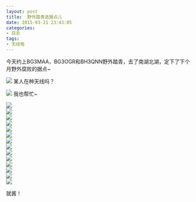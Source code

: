 ```yaml
---
layout: post
title: 	野外踏青选据点儿
date: 2015-03-21 23:43:05
categories:
- 日志
tags:
- 无线电
---
```


今天约上BG3MAA，BG3OGR和BH3QNN野外踏青，去了南湖北湖，定下了下个月野外腐败的据点~    

![](http://i1328.photobucket.com/albums/w532/xwlogic/IMG_20150321_104309964_zpshxhnionh.jpg)
某人在种天线吗？    

![](http://i1328.photobucket.com/albums/w532/xwlogic/IMG_20150321_104326115_zpsvnxl7cdp.jpg)
我也帮忙~     

![](http://i1328.photobucket.com/albums/w532/xwlogic/IMG_20150321_104603190_zps6tzpe9ld.jpg)    
![](http://i1328.photobucket.com/albums/w532/xwlogic/IMG_20150321_105029772_HDR_zpsrycsipit.jpg)    
![](http://i1328.photobucket.com/albums/w532/xwlogic/IMG_20150321_105132544_zpscex7tne6.jpg)    
![](http://i1328.photobucket.com/albums/w532/xwlogic/IMG_20150321_105227794_HDR_zpsc9iv0aiz.jpg)    
![](http://i1328.photobucket.com/albums/w532/xwlogic/IMG_20150321_105747022_HDR_zpshzo0hz8f.jpg)    
![](http://i1328.photobucket.com/albums/w532/xwlogic/IMG_20150321_111514701_HDR_zps4xoqpnjj.jpg)    
![](http://i1328.photobucket.com/albums/w532/xwlogic/IMG_20150321_113011478_zpsaa3oetbf.jpg)    
![](http://i1328.photobucket.com/albums/w532/xwlogic/IMG_20150321_113025462_zpsxztst0ws.jpg)    
![](http://i1328.photobucket.com/albums/w532/xwlogic/IMG_20150321_140620939_zpsg5wu7fp5.jpg)    
![](http://i1328.photobucket.com/albums/w532/xwlogic/IMG_20150321_141144258_zpsof7bs63k.jpg)    
![](http://i1328.photobucket.com/albums/w532/xwlogic/IMG_20150321_142713880_zps4taomhld.jpg)    
![](http://i1328.photobucket.com/albums/w532/xwlogic/IMG_20150321_142720897_zpsrqyutftt.jpg)  
![](http://i1328.photobucket.com/albums/w532/xwlogic/IMG_20150321_142736747_zps2hmbpron.jpg)  
![](http://i1328.photobucket.com/albums/w532/xwlogic/IMG_20150321_144644288_zps8dwrollp.jpg)  

就酱！
